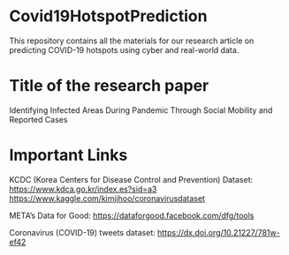 # Covid19HotspotPrediction
This repository contains all the materials for our research article on predicting COVID-19 hotspots using cyber and real-world data.

# Title of the research paper
Identifying Infected Areas During Pandemic Through Social Mobility and Reported Cases

# Important Links
KCDC (Korea Centers for Disease Control and Prevention) Dataset:
https://www.kdca.go.kr/index.es?sid=a3 
https://www.kaggle.com/kimjihoo/coronavirusdataset

META’s Data for Good: 
https://dataforgood.facebook.com/dfg/tools

Coronavirus (COVID-19) tweets dataset: 
https://dx.doi.org/10.21227/781w-ef42
